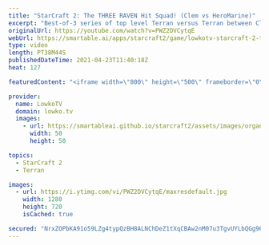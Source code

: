 ```yaml
---
title: "StarCraft 2: The THREE RAVEN Hit Squad! (Clem vs HeroMarine)"
excerpt: "Best-of-3 series of top level Terran versus Terran between Clem and HeroMarine in StarCraft 2.  Support my work on Patreon: http://www.patreon.com/lowkotv Become a YouTube member: https://lowko.tv/join  My second channel: http://lowko.tv/morelowko Lowko Merch: http://lowko.tv/merch  Be part of the community"
originalUrl: https://youtube.com/watch?v=PWZ2DVCytqE
webUrl: https://smartable.ai/apps/starcraft2/game/lowkotv-starcraft-2-the-three-raven-hit-squad-clem-vs-heromarine/
type: video
length: PT38M44S
publishedDateTime: 2021-04-23T11:40:18Z
heat: 127

featuredContent: "<iframe width=\"800\" height=\"500\" frameborder=\"0\" src=\"https://www.youtube.com/embed/PWZ2DVCytqE\" allow=\"accelerometer; autoplay; encrypted-media; gyroscope; picture-in-picture\" allowfullscreen></iframe>"

provider:
  name: LowkoTV
  domain: lowko.tv
  images:
    - url: https://smartableai.github.io/starcraft2/assets/images/organizations/lowko.tv-50x50.jpg
      width: 50
      height: 50

topics:
  - StarCraft 2
  - Terran

images:
  - url: https://i.ytimg.com/vi/PWZ2DVCytqE/maxresdefault.jpg
    width: 1280
    height: 720
    isCached: true

secured: "NrxZOPbKA91o59LZg4typQzBH8ALNChDeZ1tXqCBAw2nM07u3TgvUYLbQGg96klNKWro5sbl8qP0zK9zh1uBlvTPwtZBmjHUmnc4Kyck95K7ET7ogQm+H8ZL36tddpXLQJUZdvGBsQcQBcgfVqeJMrH2eYnig8XkFhAsSzjFkYmSLkxFdsZ4Tv277zG/Dr35q65x6mq8Efy/Fc+qwIKV4S4fjiX9WDyI65OR5q37zN8sIBxdsdOcSZgdzhFpddkmjbXjIHDvzEdYJ4ws7UyUsiBffvY4weVmhgR/u/EzwUQocNCLhc6GKmoaCamQrafBsnSm6RxeWubB7xozR92w0u4rhW85zJCEVi0HqL/A6N+Jdn6XAONW5juf45pJkqLzSLTjmag/dRYv5fVcdMNOIpKkRkuQqBNsfdNTyBwnobI=;rKloFajhYst2uJmYwI0i9A=="
---
```


